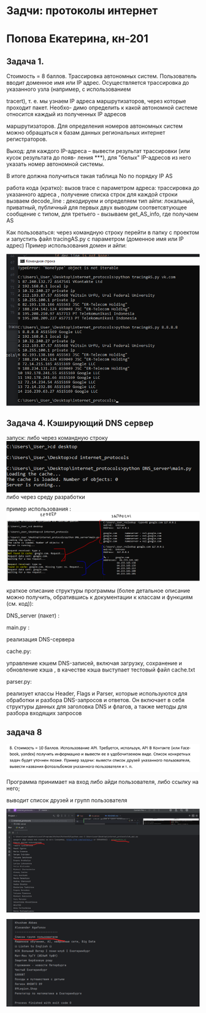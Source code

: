 # Задчи: протоколы интернет 
# Попова Екатерина, кн-201

## Задача 1.
Стоимость = 8 баллов. Трассировка автономных систем. Пользователь вводит доменное имя
или IP адрес. Осуществляется трассировка до указанного узла (например, с использованием

tracert), т. е. мы узнаем IP адреса маршрутизаторов, через которые проходит пакет. Необхо-
димо определить к какой автономной системе относится каждый из полученных IP адресов

маршрутизаторов. Для определения номеров автономных систем можно обращаться к базам
данных региональных интернет регистраторов.

Выход: для каждого IP-адреса – вывести результат трассировки (или кусок результата до появ-
ления ***), для "белых" IP-адресов из него указать номер автономной системы.

В итоге должна получиться такая таблица
No по порядку    IP     AS


работа кода (кратко): 
вызов trace с параметром адреса: трассировка до указанного адреса , получение списка строк
для каждой строки вызваем decode_line : декодируем и определяем тип айпи: локальный, приватный, публичный
для первых двух выводим соответсвтующее сообщение с типом, для третьего - вызываем get_AS_info, где получаем AS 


Как пользоваться: через командную строку перейти в папку с проектом и запустить файл tracingAS.py с параметром (доменное имя
или IP адрес)
Пример использования домен и айпи:

![img.png](images/img.png)




## Задача 4. Кэширующий DNS сервер 

запуск:
либо через командную строку
![img.png](images/img1.png)
либо через среду разработки

пример использования : 
![img.png](images/img2.png)

краткое описание структуры программы 
(более детальное описание можно получить, обратившись к документации к классам и функциям (см. код)):

DNS_server (пакет) :

main.py :

реализация DNS-сервера

cache.py:

управление кэшем DNS-записей, включая загрузку, сохранение и обновление кэша ,
в качестве кэша выступает тестовый файл cache.txt

parser.py:

реализует классы Header, Flags и Parser, которые используются для обработки и разбора DNS-запросов 
и ответов. Он включает в себя структуры данных для заголовка DNS и флагов, а также методы 
для разбора входящих запросов


## задача 8

![img.png](images/img_1.png)

Программа принимает на вход либо айди пользователя, либо ссылку на него;

выводит список друзей и групп пользователя


![img_2.png](images/img_2.png)


![img.png](images/img_3.png)